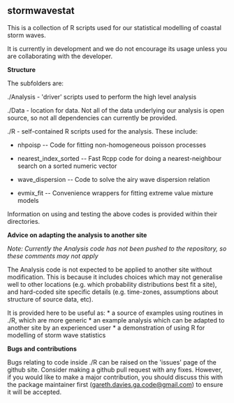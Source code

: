 stormwavestat
-------------

This is a collection of R scripts used for our statistical modelling of coastal
storm waves.

It is currently in development and we do not encourage its usage unless you are
collaborating with the developer. 


**Structure**

The subfolders are:

./Analysis - 'driver' scripts used to perform the high level analysis

./Data - location for data. Not all of the data underlying our analysis is open source, so not all dependencies can currently be provided.

./R - self-contained R scripts used for the analysis. These include:

* nhpoisp -- Code for fitting non-homogeneous poisson processes

* nearest_index_sorted -- Fast Rcpp code for doing a nearest-neighbour search on a sorted numeric vector

* wave_dispersion -- Code to solve the airy wave dispersion relation

* evmix_fit -- Convenience wrappers for fitting extreme value mixture models

Information on using and testing the above codes is provided within their directories.


**Advice on adapting the analysis to another site**

*Note: Currently the Analysis code has not been pushed to the repository, so these comments may not apply*

The Analysis code is not expected to be applied to another site without
modification. This is because it includes choices which may not generalise well to
other locations (e.g. which probability distributions best fit a site), and
hard-coded site specific details (e.g. time-zones, assumptions about structure
of source data, etc). 

It is provided here to be useful as:
    * a source of examples using routines in ./R, which are more generic
    * an example analysis which can be adapted to another site by an experienced user
    * a demonstration of using R for modelling of storm wave statistics


**Bugs and contributions**

Bugs relating to code inside ./R can be raised on the 'issues' page of the
github site. Consider making a github pull request with any fixes. However, if 
you would like to make a major contribution, you should discuss this with the package
maintainer first (gareth.davies.ga.code@gmail.com) to ensure it will be accepted. 

